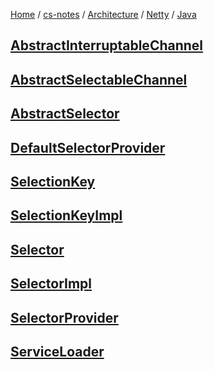 [Home](https://mengxianbin.github.io) /
[cs-notes](https://mengxianbin.github.io/cs-notes/site) /
[Architecture](https://mengxianbin.github.io/cs-notes/site/Architecture) /
[Netty](https://mengxianbin.github.io/cs-notes/site/Architecture/Netty) /
[Java](https://mengxianbin.github.io/cs-notes/site/Architecture/Netty/Java)

## [AbstractInterruptableChannel](https://mengxianbin.github.io/cs-notes/site/Architecture/Netty/Java/AbstractInterruptableChannel/)

## [AbstractSelectableChannel](https://mengxianbin.github.io/cs-notes/site/Architecture/Netty/Java/AbstractSelectableChannel/)

## [AbstractSelector](https://mengxianbin.github.io/cs-notes/site/Architecture/Netty/Java/AbstractSelector/)

## [DefaultSelectorProvider](https://mengxianbin.github.io/cs-notes/site/Architecture/Netty/Java/DefaultSelectorProvider)

## [SelectionKey](https://mengxianbin.github.io/cs-notes/site/Architecture/Netty/Java/SelectionKey/)

## [SelectionKeyImpl](https://mengxianbin.github.io/cs-notes/site/Architecture/Netty/Java/SelectionKeyImpl/)

## [Selector](https://mengxianbin.github.io/cs-notes/site/Architecture/Netty/Java/Selector/)

## [SelectorImpl](https://mengxianbin.github.io/cs-notes/site/Architecture/Netty/Java/SelectorImpl/)

## [SelectorProvider](https://mengxianbin.github.io/cs-notes/site/Architecture/Netty/Java/SelectorProvider/)

## [ServiceLoader](https://mengxianbin.github.io/cs-notes/site/Architecture/Netty/Java/ServiceLoader/)

